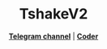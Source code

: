 <h1 align="center">TshakeV2</h1>

<p align="center">
  <strong><a href="https://t.me/zx_xx">Telegram channel</a></strong> |
  <strong><a href="https://t.me/Mdddd">Coder</a></strong>
</p>

